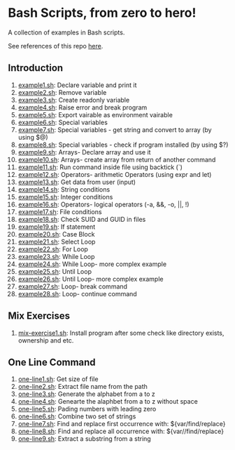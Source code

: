 # Bash Scripts, from zero to hero!
A collection of examples in Bash scripts.

See references of this repo [here](REFERENCES.md). 

## Introduction

1. [example1.sh](Introduction/example1.sh): Declare variable and print it
2. [example2.sh](Introduction/example2.sh): Remove variable
3. [example3.sh](Introduction/example3.sh): Create readonly variable
4. [example4.sh](Introduction/example4.sh): Raise error and break program
5. [example5.sh](Introduction/example5.sh): Export vairable as environment vairable
6. [example6.sh](Introduction/example6.sh): Special variables
7. [example7.sh](Introduction/example7.sh): Special variables - get string and convert to array (by using $@)
8. [example8.sh](Introduction/example8.sh): Special variables - check if program installed (by using $?)
9. [example9.sh](Introduction/example9.sh): Arrays- Declare array and use it 
10. [example10.sh](Introduction/example10.sh): Arrays- create array from return of another command 
11. [example11.sh](Introduction/example11.sh): Run command inside file using backtick (`)
12. [example12.sh](Introduction/example12.sh): Operators- arithmetic Operators (using expr and let)
13. [example13.sh](Introduction/example13.sh): Get data from user (input)
14. [example14.sh](Introduction/example14.sh): String conditions 
15. [example15.sh](Introduction/example15.sh): Integer conditions
16. [example16.sh](Introduction/example16.sh): Operators- logical operators (-a, &&, -o, ||, !) 
17. [example17.sh](Introduction/example17.sh): File conditions
18. [example18.sh](Introduction/example18.sh): Check SUID and GUID in files 
19. [example19.sh](Introduction/example19.sh): If statement
20. [example20.sh](Introduction/example20.sh): Case Block
21. [example21.sh](Introduction/example21.sh): Select Loop 
22. [example22.sh](Introduction/example22.sh): For Loop 
23. [example23.sh](Introduction/example23.sh): While Loop
24. [example24.sh](Introduction/example24.sh): While Loop- more complex example
25. [example25.sh](Introduction/example25.sh): Until Loop
26. [example26.sh](Introduction/example26.sh): Until Loop- more complex example
27. [example27.sh](Introduction/example27.sh): Loop- break command 
28. [example28.sh](Introduction/example28.sh): Loop- continue command 



## Mix Exercises 
1. [mix-exercise1.sh](MixExercise/mix-exercise1.sh): Install program after some check like directory exists, ownership and etc. 
  
 

## One Line Command 
1. [one-line1.sh](OneLineCommand/one-line1.sh): Get size of file
2. [one-line2.sh](OneLineCommand/one-line2.sh): Extract file name from the path
3. [one-line3.sh](OneLineCommand/one-line3.sh): Generate the alphabet from a to z 
4. [one-line4.sh](OneLineCommand/one-line4.sh): Genearte the alaphbet from a to z without space
5. [one-line5.sh](OneLineCommand/one-line5.sh): Pading numbers with leading zero 
6. [one-line6.sh](OneLineCommand/one-line6.sh): Combine two set of strings
7. [one-line7.sh](OneLineCommand/one-line7.sh): Find and replace first occurrence with:  ${var/find/replace}
8. [one-line8.sh](OneLineCommand/one-line8.sh): Find and replace all occurrence with:  ${var//find/replace}
9. [one-line9.sh](OneLineCommand/one-line9.sh): Extract a substring from a string


